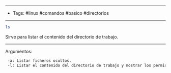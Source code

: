 -------
- Tags: #linux #comandos #basico #directorios
------

```BASH
ls
```

Sirve para listar el contenido del directorio de trabajo.

-----

Argumentos:

```BASH
 -a: Listar ficheros ocultos.
 -l: Listar el contenido del directorio de trabajo y mostrar los permisos respectivos a los archivos
```